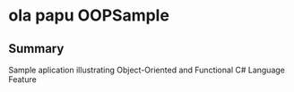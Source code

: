 # ola papu OOPSample

## Summary
Sample aplication illustrating Object-Oriented and Functional C# Language Feature
